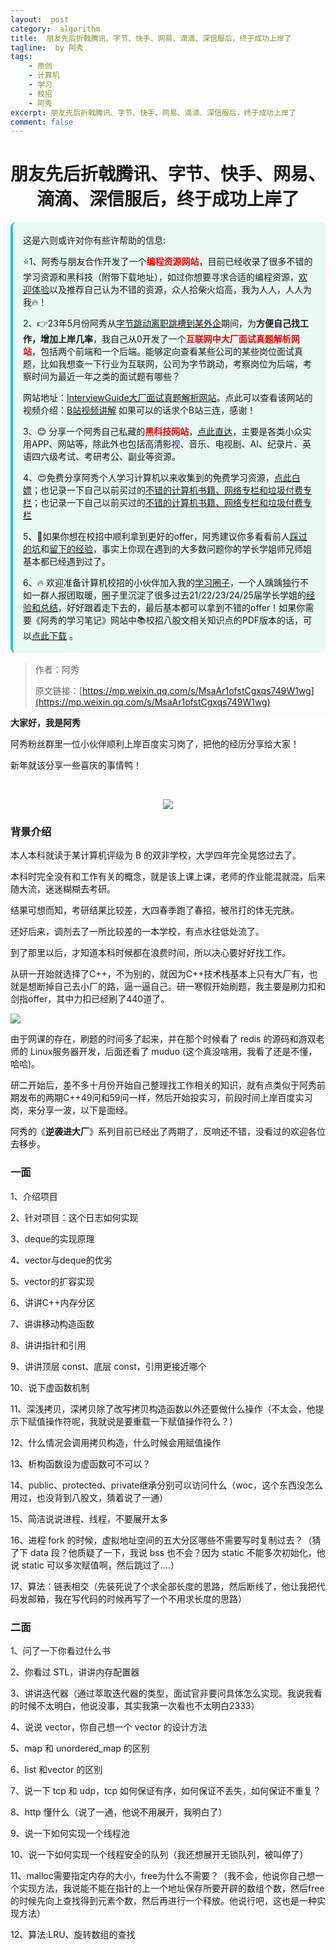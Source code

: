 ```yaml
---
layout:  post
category:  algorithm
title:  朋友先后折戟腾讯、字节、快手、网易、滴滴、深信服后，终于成功上岸了
tagline:  by 阿秀
tags:
    - 原创
    - 计算机
    - 学习
    - 校招
    - 阿秀
excerpt: 朋友先后折戟腾讯、字节、快手、网易、滴滴、深信服后，终于成功上岸了
comment: false
---
```


<h1 align="center">
  朋友先后折戟腾讯、字节、快手、网易、滴滴、深信服后，终于成功上岸了
</h1>
<div style="border-color: #24C6DC;
            background-color: #e9f9f3;         
            margin: 1rem 0;
        padding: .25rem 1rem;
        border-left-width: .3rem;
        border-left-style: solid;
        border-radius: .5rem;
        color: inherit;">
  <p>这是六则或许对你有些许帮助的信息:</p>
<p>⭐️1、阿秀与朋友合作开发了一个<span style="font-weight:bold;color:red">编程资源网站</span>，目前已经收录了很多不错的学习资源和黑科技（附带下载地址），如过你想要寻求合适的编程资源，<a href="https://tools.interviewguide.cn/home" style="text-decoration: underline" target="_blank">欢迎体验</a>以及推荐自己认为不错的资源，众人拾柴火焰高，我为人人，人人为我🔥！</p>  <p>2、👉23年5月份阿秀从<a style="text-decoration: underline" href="https://mp.weixin.qq.com/s?__biz=Mzk0ODU4MzEzMw==&mid=2247512170&idx=1&sn=c4a04a383d2dfdece676b75f17224e78" target="_blank">字节跳动离职跳槽到某外企</a>期间，为<span style="font-weight:bold">方便自己找工作，增加上岸几率</span>，我自己从0开发了一个<span style="font-weight:bold;color:red">互联网中大厂面试真题解析网站</span>，包括两个前端和一个后端。能够定向查看某些公司的某些岗位面试真题，比如我想查一下行业为互联网，公司为字节跳动，考察岗位为后端，考察时间为最近一年之类的面试题有哪些？
<div align="center">
</div>网站地址：<a style="text-decoration: underline" href="https://top.interviewguide.cn/" target="_blank">InterviewGuide大厂面试真题解析网站</a>。点此可以查看该网站的视频介绍：<a style="text-decoration: underline" href="https://www.bilibili.com/video/BV1f94y1C7BL" target="_blank">B站视频讲解</a>   如果可以的话求个B站三连，感谢！
    </p>3、😊
    分享一个阿秀自己私藏的<span style="font-weight:bold;color:red">黑科技网站</span>，<a style="text-decoration: underline" href="https://hkjtz.cn/" target="_blank">点此直达</a>，主要是各类小众实用APP、网站等，除此外也包括高清影视、音乐、电视剧、AI、纪录片、英语四六级考试、考研考公、副业等资源。
  </p>
  <p>4、😍免费分享阿秀个人学习计算机以来收集到的免费学习资源，<a style="text-decoration: underline" href="/notes/07-resources/01-free/01-introduce.html" target="_blank">点此白嫖</a>；也记录一下自己以前买过的<a style="text-decoration: underline" href="/notes/07-resources/02-precious.html" target="_blank">不错的计算机书籍、网络专栏和垃圾付费专栏</a>；也记录一下自己以前买过的<a style="text-decoration: underline" href="/notes/07-resources/02-precious.html" target="_blank">不错的计算机书籍、网络专栏和垃圾付费专栏</a>
  </p>
  <p>5、🚀如果你想在校招中顺利拿到更好的offer，阿秀建议你多看看前人<a style="text-decoration: underline" href="https://www.yuque.com/tuobaaxiu/httmmc/npg1k81zeq4wfpyz" target="_blank">踩过的坑</a>和<a style="text-decoration: underline"  target="_blank" href="https://www.yuque.com/tuobaaxiu/httmmc/gge9ppd0mbu2d3dp">留下的经验</a>，事实上你现在遇到的大多数问题你的学长学姐师兄师姐基本都已经遇到过了。
  </p>
  <p>6、🔥 欢迎准备计算机校招的小伙伴加入我的<a  style="text-decoration: underline" href="https://www.yuque.com/tuobaaxiu/httmmc/xg0otqvc17wfx4u9" target="_blank">学习圈子</a>，一个人踽踽独行不如一群人报团取暖，圈子里沉淀了很多过去21/22/23/24/25届学长学姐的<a  style="text-decoration: underline" href="https://www.yuque.com/tuobaaxiu/httmmc/gge9ppd0mbu2d3dp" target="_blank">经验和总结</a>，好好跟着走下去的，最后基本都可以拿到不错的offer！</a>如果你需要《阿秀的学习笔记》网站中📚︎校招八股文相关知识点的PDF版本的话，可以<a style="text-decoration: underline" href="https://www.yuque.com/tuobaaxiu/httmmc/qs0yn66apvkzw0ps" target="_blank">点此下载</a> 。</p>   </div>





> 作者：阿秀
>
> 原文链接：[https://mp.weixin.qq.com/s/MsaAr1ofstCgxqs749W1wg](https://mp.weixin.qq.com/s/MsaAr1ofstCgxqs749W1wg)



<div>
    <p style="background-color: #FFFFFF;font-weight: bold;"  >大家好，我是阿秀</p>
</div>

阿秀粉丝群里一位小伙伴顺利上岸百度实习岗了，把他的经历分享给大家！

新年就该分享一些喜庆的事情鸭！

​    

<div align=center>
 <img src="http://oss.interviewguide.cn/img/202205150042938.png" style="right;zoom: 100%;" >                                                                                </div>





### 背景介绍

本人本科就读于某计算机评级为 B 的双非学校，大学四年完全晃悠过去了。

本科时完全没有和工作有关的概念，就是该上课上课，老师的作业能混就混，后来随大流，迷迷糊糊去考研。

结果可想而知，考研结果比较差，大四春季跑了春招，被吊打的体无完肤。

还好后来，调剂去了一所比较差的一本学校，有点水往低处流了。

到了那里以后，才知道本科时候都在浪费时间，所以决心要好好找工作。

从研一开始就选择了C++，不为别的，就因为C++技术栈基本上只有大厂有，也就是想断掉自己去小厂的路，逼一逼自己。研一寒假开始刷题，我主要是刷力扣和剑指offer，其中力扣已经刷了440道了。

<img src="http://oss.interviewguide.cn/img/202205150043146.png" style="right;zoom: 100%;" />                                                                                   





由于网课的存在，刷题的时间多了起来，并在那个时候看了 redis 的源码和游双老师的 Linux服务器开发，后面还看了 muduo (这个真没啥用，我看了还是不懂，哈哈)。

研二开始后，差不多十月份开始自己整理找工作相关的知识，就有点类似于阿秀前期发布的两期C++49问和59问一样，然后开始投实习，前段时间上岸百度实习岗，来分享一波，以下是面经。

阿秀的《**逆袭进大厂**》系列目前已经出了两期了，反响还不错，没看过的欢迎各位去移步。

### 一面

1、介绍项目

2、针对项目：这个日志如何实现  

3、deque的实现原理  

4、vector与deque的优劣  

5、vector的扩容实现  

6、讲讲C++内存分区   

7、讲讲移动构造函数  

8、讲讲指针和引用  

9、讲讲顶层 const、底层 const，引用更接近哪个  

10、说下虚函数机制  

11、深浅拷贝，深拷贝除了改写拷贝构造函数以外还要做什么操作（不太会，他提示下赋值操作符呢，我就说是要重载一下赋值操作符么？）  

12、什么情况会调用拷贝构造，什么时候会用赋值操作  

13、析构函数设为虚函数可不可以？  

14、public、protected、private继承分别可以访问什么（woc，这个东西没怎么用过，也没背到八股文，猜着说了一通）  

15、简洁说说进程、线程，不要展开太多  

16、进程 fork 的时候，虚拟地址空间的五大分区哪些不需要写时复制过去？（猜了下 data 段？他质疑了一下，我说 bss 也不会？因为 static 不能多次初始化，他说 static 可以多次赋值啊，然后跳过了....）  

17、算法：链表相交（先装死说了个求全部长度的思路，然后断线了，他让我把代码发邮箱，我在写代码的时候再写了一个不用求长度的思路）

### 二面

1、问了一下你看过什么书

2、你看过 STL，讲讲内存配置器  

3、讲讲迭代器（通过萃取迭代器的类型，面试官非要问具体怎么实现。我说我看的时候不太明白，他说没事，其实我第一次看也不太明白2333）  

4、说说 vector，你自己想一个 vector 的设计方法  

5、map 和 unordered_map 的区别  

6、list 和vector 的区别  

7、说一下 tcp 和 udp，tcp 如何保证有序，如何保证不丢失，如何保证不重复？  

8、http 懂什么（说了一通，他说不用展开，我明白了）  

9、说一下如何实现一个线程池  

10、说一下如何实现一个线程安全的队列（我还想展开无锁队列，被叫停了）  

11、malloc需要指定内存的大小，free为什么不需要？（我不会，他说你自己想一个实现方法，我说能不能在指针的上一个地址保存所要开辟的数组个数，然后free的时候先向上查找得到元素个数，然后再进行一个释放。他说行吧，这也是一种实现方法）  

12、算法:LRU、旋转数组的查找

